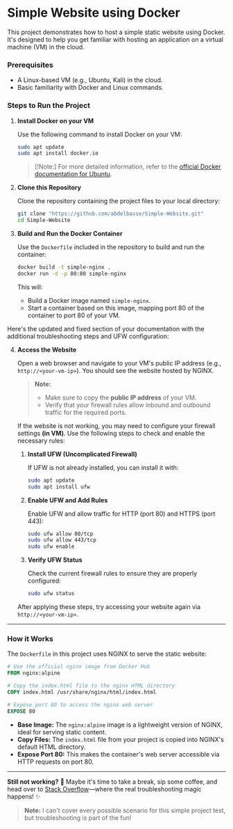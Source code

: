 # Simple Website using Docker

This project demonstrates how to host a simple static website using Docker. It's designed to help you get familiar with hosting an application on a virtual machine (VM) in the cloud.

### Prerequisites

- A Linux-based VM (e.g., Ubuntu, Kali) in the cloud.
- Basic familiarity with Docker and Linux commands.

### Steps to Run the Project

1. **Install Docker on your VM**

   Use the following command to install Docker on your VM:

   ```bash
   sudo apt update 
   sudo apt install docker.io
   ```

   > [!Note:]
   > For more detailed information, refer to the [official Docker documentation for Ubuntu](https://docs.docker.com/engine/install/ubuntu/).

2. **Clone this Repository**

   Clone the repository containing the project files to your local directory:

   ```bash
   git clone "https://github.com/abdelbasse/Simple-Website.git"
   cd Simple-Website
   ```

3. **Build and Run the Docker Container**

   Use the `Dockerfile` included in the repository to build and run the container:

   ```bash
   docker build -t simple-nginx .
   docker run -d -p 80:80 simple-nginx
   ```

   This will:
   - Build a Docker image named `simple-nginx`.
   - Start a container based on this image, mapping port 80 of the container to port 80 of your VM.

Here's the updated and fixed section of your documentation with the additional troubleshooting steps and UFW configuration:

4. **Access the Website**

   Open a web browser and navigate to your VM's public IP address (e.g., `http://<your-vm-ip>`). You should see the website hosted by NGINX.

   > **Note:** 
   > - Make sure to copy the **public IP address** of your VM.
   > - Verify that your firewall rules allow inbound and outbound traffic for the required ports.

   If the website is not working, you may need to configure your firewall settings **(in VM)**. Use the following steps to check and enable the necessary rules:

   1. **Install UFW (Uncomplicated Firewall)**

      If UFW is not already installed, you can install it with:

      ```bash
      sudo apt update
      sudo apt install ufw
      ```

   2. **Enable UFW and Add Rules**

      Enable UFW and allow traffic for HTTP (port 80) and HTTPS (port 443):

      ```bash
      sudo ufw allow 80/tcp
      sudo ufw allow 443/tcp
      sudo ufw enable
      ```

   3. **Verify UFW Status**

      Check the current firewall rules to ensure they are properly configured:

      ```bash
      sudo ufw status
      ```

   After applying these steps, try accessing your website again via `http://<your-vm-ip>`.

--- 

### How it Works

The `Dockerfile` in this project uses NGINX to serve the static website:

```dockerfile
# Use the official nginx image from Docker Hub
FROM nginx:alpine

# Copy the index.html file to the nginx HTML directory
COPY index.html /usr/share/nginx/html/index.html

# Expose port 80 to access the nginx web server
EXPOSE 80
```

- **Base Image:** The `nginx:alpine` image is a lightweight version of NGINX, ideal for serving static content.
- **Copy Files:** The `index.html` file from your project is copied into NGINX's default HTML directory.
- **Expose Port 80:** This makes the container's web server accessible via HTTP requests on port 80.

---

**Still not working?** 🧐 Maybe it's time to take a break, sip some coffee, and head over to [Stack Overflow](https://stackoverflow.com)—where the real troubleshooting magic happens! ✨  

> **Note:** I can't cover every possible scenario for this simple project test, but troubleshooting is part of the fun!

